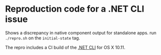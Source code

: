 # Reproduction code for a .NET CLI issue

Shows a discrepancy in native component output for standalone apps.
run `./repro.sh` on the `initial-state` tag.

The repro includes a CI build of the [.NET CLI](https://github.com/dotnet/cli) for OS X 10.11.